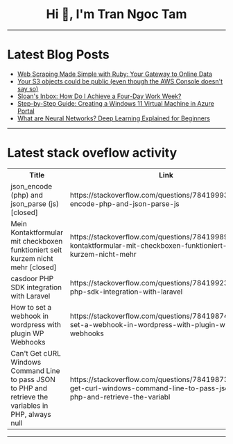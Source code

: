 <h1 align="center">Hi 👋, I'm Tran Ngoc Tam</h1>

---

# Latest Blog Posts 
<!-- BLOG-POST-LIST:START -->
- [Web Scraping Made Simple with Ruby: Your Gateway to Online Data](https://dev.to/eastking/web-scraping-made-simple-with-ruby-your-gateway-to-online-data-1536)
- [Your S3 objects could be public &lpar;even though the AWS Console doesn&#39;t say so&rpar;](https://dev.to/aws-builders/your-s3-objects-could-be-public-even-though-the-aws-console-doesnt-say-so-4dcl)
- [Sloan&#39;s Inbox: How Do I Achieve a Four-Day Work Week?](https://dev.to/devteam/sloans-inbox-how-do-i-achieve-a-four-day-work-week-3jeo)
- [Step-by-Step Guide: Creating a Windows 11 Virtual Machine in Azure Portal](https://dev.to/kennyonifade/step-by-step-guide-creating-a-windows-11-virtual-machine-in-azure-portal-3oop)
- [What are Neural Networks? Deep Learning Explained for Beginners](https://dev.to/saidi-souhaieb/what-are-neural-networks-deep-learning-explained-for-beginners-2h4k)
<!-- BLOG-POST-LIST:END -->

---

# Latest stack oveflow activity
<table>
  <tr><th>Title</th><th>Link</th></tr>
  <!-- STACKOVERFLOW:START --><tr><td>json_encode &lpar;php&rpar; and json_parse &lpar;js&rpar; [closed]</td><td>https://stackoverflow.com/questions/78419993/json-encode-php-and-json-parse-js</td></tr><tr><td>Mein Kontaktformular mit checkboxen funktioniert seit kurzem nicht mehr [closed]</td><td>https://stackoverflow.com/questions/78419989/mein-kontaktformular-mit-checkboxen-funktioniert-seit-kurzem-nicht-mehr</td></tr><tr><td>casdoor PHP SDK integration with Laravel</td><td>https://stackoverflow.com/questions/78419923/casdoor-php-sdk-integration-with-laravel</td></tr><tr><td>How to set a webhook in wordpress with plugin WP Webhooks</td><td>https://stackoverflow.com/questions/78419874/how-to-set-a-webhook-in-wordpress-with-plugin-wp-webhooks</td></tr><tr><td>Can&#39;t Get cURL Windows Command Line to pass JSON to PHP and retrieve the variables in PHP, always null</td><td>https://stackoverflow.com/questions/78419873/cant-get-curl-windows-command-line-to-pass-json-to-php-and-retrieve-the-variabl</td></tr><!-- STACKOVERFLOW:END -->
</table>

---


